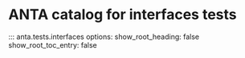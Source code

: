# ANTA catalog for interfaces tests

::: anta.tests.interfaces
    options:
      show_root_heading: false
      show_root_toc_entry: false
